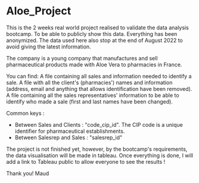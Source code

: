 # Aloe_Project

This is the 2 weeks real world project realised to validate the data analysis bootcamp. To be able to publicly show this data. Everything has been anonymized.
The data used here also stop at the end of August 2022 to avoid giving the latest information.

The company is a young company that manufactures and sell pharmaceutical products made with Aloe Vera to pharmacies in France.

You can find:
A file containing all sales and information needed to identify a sale.
A file with all the client's (pharmacies') names and information (address, email and anything that allows identification have been removed).
A file containing all the sales representatives' information to be able to identify who made a sale (first and last names have been changed).

Common keys : 
- Between Sales and Clients : "code_cip_id". The CIP code is a unique identifier for pharmaceutical establishments.
- Between Salesrep and Sales : "salesrep_id"

The project is not finished yet, however, by the bootcamp's requirements, the data visualisation will be made in tableau. Once everything is done, I will add a link to 
Tableau public to allow everyone to see the results !

Thank you!
Maud
